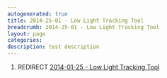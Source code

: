 ```yaml
---
autogenerated: true
title: 2014-25-01 - Low Light Tracking Tool
breadcrumb: 2014-25-01 - Low Light Tracking Tool
layout: page
categories: 
description: test description
---
```


1.  REDIRECT [2014-01-25 - Low Light Tracking Tool](2014-01-25_-_Low_Light_Tracking_Tool )
